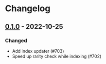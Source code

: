 Changelog
=========

[0.1.0](https://github.com/casey/ord/releases/tag/0.1.0) - 2022-10-25
---------------------------------------------------------------------

### Changed
- Add index updater (#703)
- Speed up rarity check while indexing (#702)
